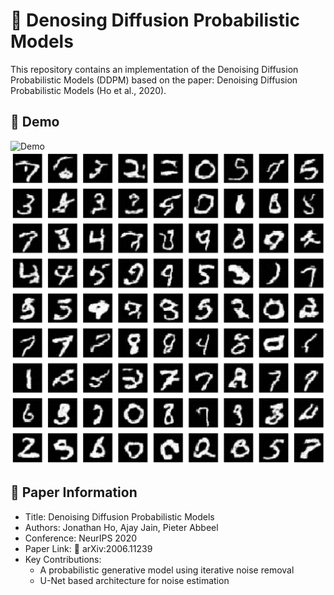 # 📌 Denosing Diffusion Probabilistic Models

This repository contains an implementation of the Denoising Diffusion Probabilistic Models (DDPM) based on the paper:
Denoising Diffusion Probabilistic Models (Ho et al., 2020).

## 📸 Demo

![Demo](./img/sample.gif)
![Sample Image](./img/result.png)

## 📜 Paper Information

- Title: Denoising Diffusion Probabilistic Models
- Authors: Jonathan Ho, Ajay Jain, Pieter Abbeel
- Conference: NeurIPS 2020
- Paper Link: 📄 arXiv:2006.11239
- Key Contributions:
  - A probabilistic generative model using iterative noise removal
  - U-Net based architecture for noise estimation

